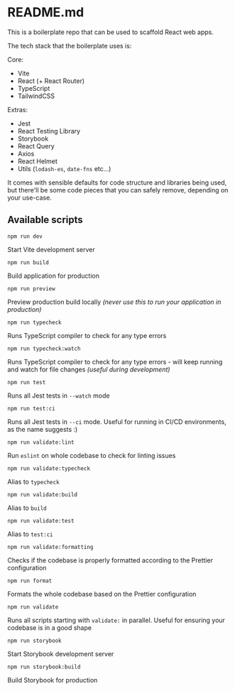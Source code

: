 # README.md

This is a boilerplate repo that can be used to scaffold React web apps.

The tech stack that the boilerplate uses is:

Core:

- Vite
- React (+ React Router)
- TypeScript
- TailwindCSS

Extras:

- Jest
- React Testing Library
- Storybook
- React Query
- Axios
- React Helmet
- Utils (`lodash-es`, `date-fns` etc...)

It comes with sensible defaults for code structure and libraries being used, but there'll be some code pieces that you can safely remove, depending on your use-case.

## Available scripts

```shell
npm run dev
```

Start Vite development server

```shell
npm run build
```

Build application for production

```shell
npm run preview
```

Preview production build locally _(never use this to run your application in production)_

```shell
npm run typecheck
```

Runs TypeScript compiler to check for any type errors

```shell
npm run typecheck:watch
```

Runs TypeScript compiler to check for any type errors - will keep running and watch for file changes _(useful during development)_

```shell
npm run test
```

Runs all Jest tests in `--watch` mode

```shell
npm run test:ci
```

Runs all Jest tests in `--ci` mode. Useful for running in CI/CD environments, as the name suggests :)

```shell
npm run validate:lint
```

Run `eslint` on whole codebase to check for linting issues

```shell
npm run validate:typecheck
```

Alias to `typecheck`

```shell
npm run validate:build
```

Alias to `build`

```shell
npm run validate:test
```

Alias to `test:ci`

```shell
npm run validate:formatting
```

Checks if the codebase is properly formatted according to the Prettier configuration

```shell
npm run format
```

Formats the whole codebase based on the Prettier configuration

```shell
npm run validate
```

Runs all scripts starting with `validate:` in parallel. Useful for ensuring your codebase is in a good shape

```shell
npm run storybook
```

Start Storybook development server

```shell
npm run storybook:build
```

Build Storybook for production
